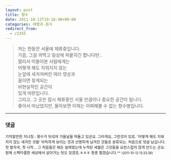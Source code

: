 ```yaml
---
layout: post
title: 향수
date: 2011-10-12T19:18:40+09:00
categories: 여행과-음식
redirect_from:
  - /2355
---
```


<DIV></DIV>

<BLOCKQUOTE>

<DIV>저는 한동안 서울에 체류중입니다.</DIV>

<DIV>가끔, 그걸 까먹고 일상에 파뭍히긴 합니다만.. </DIV>

<DIV>

</DIV>

<DIV>멀리서 떠돌아본 사람에게는</DIV>

<DIV>어떻게 해도 지워지지 않는</DIV>

<DIV>눈앞에 새겨져버린 여러 영상과</DIV>

<DIV>꿈이면 찾게되는 </DIV>

<DIV>비현실적인 공간이 </DIV>

<DIV>있게 마련입니다.</DIV>

<DIV>

</DIV>

<DIV>그리고, 그 곳은 잠시 체류중인 서울 만큼이나 중요한 공간이 됩니다.</DIV>

<DIV>

</DIV>

<DIV>좋아서 떠났었지만, 돌아보면 이제는 어찌해볼 수 없는 향수병입니다.</DIV></BLOCKQUOTE>

<DIV>

</DIV>

* * *

### 댓글



<!--- cmt:1212 --->
<!--- mail: --->
<!--- parent:0 --->

<small class=comment>기억할만한 지나침 : 향수가 뒤섞여 가을날을 떠돌고 있군요. 그러게요, 그런것이 있죠. '어떻게 해도 지워지지 않는 새겨진 것들' 아득하게 보이는 것과 선명하게 남겨진 것들로 분류되는.  처음으로 댓글 남깁니다.  첫 발자국, 첫 시작... 그 처음들은 뭐든 설래였는데 누적된 세월은 그것들을 요란스럽지 않게 만드는 군요. 원체 스펙타클한 세상에서 살아가는 탓도 있겠죠.ㅎㅎㅎ  종종 뵙겠습니다.^^ <small>(2011-10-12 13:33:38)</small></small>

